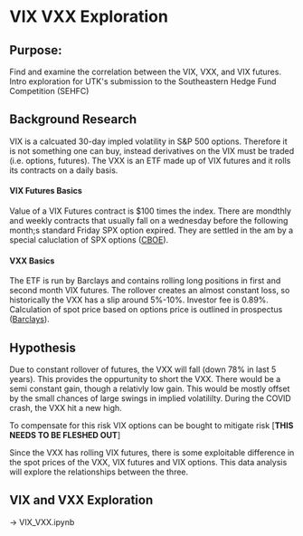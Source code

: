 # VIX VXX Exploration

## Purpose: 
Find and examine the correlation between the VIX, VXX, and VIX futures. Intro exploration for UTK's submission to the Southeastern Hedge Fund Competition (SEHFC)

## Background Research
VIX is a calcuated 30-day impled volatility in S&P 500 options. Therefore it is not something one can buy, instead derivatives on the VIX must be traded (i.e. options, futures).
The VXX is an ETF made up of VIX futures and it rolls its contracts on a daily basis.

#### VIX Futures Basics
Value of a VIX Futures contract is $100 times the index. There are mondthly and weekly contracts that usually fall on a wednesday before the following month;s standard Friday SPX option expired. They are settled in the am by a special caluclation of SPX options ([CBOE]).

#### VXX Basics
The ETF is run by Barclays and contains rolling long positions in first and second month VIX futures. The rollover creates an almost constant loss, so historically the VXX has a slip around 5%-10%. Investor fee is 0.89%. Calculation of spot price based on options price is outlined in prospectus ([Barclays]).

## Hypothesis
Due to constant rollover of futures, the VXX will fall (down 78% in last 5 years). This provides the oppurtunity to short the VXX. There would be a semi constant gain, though a relativly low gain. This would be mostly offset by the small chances of large swings in implied volatililty. During the COVID crash, the VXX hit a new high. 

To compensate for this risk VIX options can be bought to mitigate risk [**THIS NEEDS TO BE FLESHED OUT**]

Since the VXX has rolling VIX futures, there is some exploitable difference in the spot prices of the VXX, VIX futures and VIX options. This data analysis will explore the relationships between the three.

## VIX and VXX Exploration
-> VIX_VXX.ipynb




[CBOE]: https://www.cboe.com/tradable_products/vix/vix_options/specifications/
[Phillip_Capital]: https://www.phillipcapital.com/CFE-5-Things-Trader-Should-Know-About-VIX#:~:text=VIX%20Futures%20are%20AM%20settled%20contracts.&text=The%20SOQ%20is%20calculated%20using,disseminated%20using%20the%20ticker%20VRO. 
[MRA]:http://www.macroriskadvisors.com/layout/pdf/VIX_Primer_Part1.pdf
[Barclays]: https://ipathetn.barclays/ipath/details/341408/download-content/7718068
